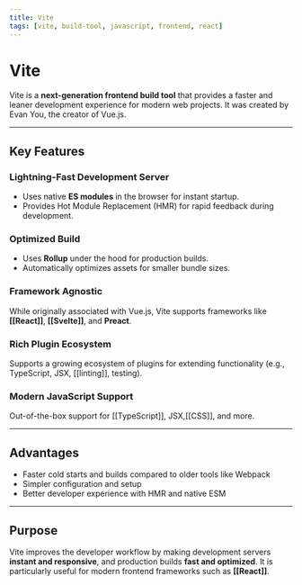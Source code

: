 ```yaml
---
title: Vite
tags: [vite, build-tool, javascript, frontend, react]
---
```


# Vite

Vite is a **next-generation frontend build tool** that provides a faster and leaner development experience for modern web projects. It was created by Evan You, the creator of Vue.js.

---

## Key Features

### Lightning-Fast Development Server
- Uses native **ES modules** in the browser for instant startup.  
- Provides Hot Module Replacement (HMR) for rapid feedback during development.  

### Optimized Build
- Uses **Rollup** under the hood for production builds.  
- Automatically optimizes assets for smaller bundle sizes.  

### Framework Agnostic
While originally associated with Vue.js, Vite supports frameworks like **[[React]]**, **[[Svelte]]**, and **Preact**.

### Rich Plugin Ecosystem
Supports a growing ecosystem of plugins for extending functionality (e.g., TypeScript, JSX, [[linting]], testing).

### Modern JavaScript Support
Out-of-the-box support for [[TypeScript]], JSX,[[CSS]], and more.

---

## Advantages
- Faster cold starts and builds compared to older tools like Webpack  
- Simpler configuration and setup  
- Better developer experience with HMR and native ESM  

---

## Purpose
Vite improves the developer workflow by making development servers **instant and responsive**, and production builds **fast and optimized**. It is particularly useful for modern frontend frameworks such as **[[React]]**.
